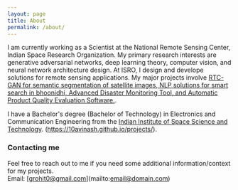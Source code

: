 ```yaml
---
layout: page
title: About
permalink: /about/
---
```


I am currently working as a Scientist at the National Remote Sensing Center, Indian Space Research Organization. My primary research interests are generative adversarial networks, deep learning theory, computer vision, and neural network architecture design. At ISRO, I design and develope solutions for remote sensing applications. My major projects involve [RTC-GAN for semantic segmentation of satellite images, NLP solutions for smart search in bhoonidhi, Advanced Disaster Monitoring Tool, and Automatic Product Quality Evaluation Software.](https://RohitGandikota.github.io/projects/).  

I have a Bachelor's degree (Bachelor of Technology) in Electronics and Communication Engineering from the [Indian Institute of Space Science and Technology](https://www.iist.ac.in/). (https://10avinash.github.io/projects/).  


### Contacting me
Feel free to reach out to me if you need some additional information/context for my projects.  
Email: [grohit0@gmail.com](mailto:email@domain.com\)  
  


